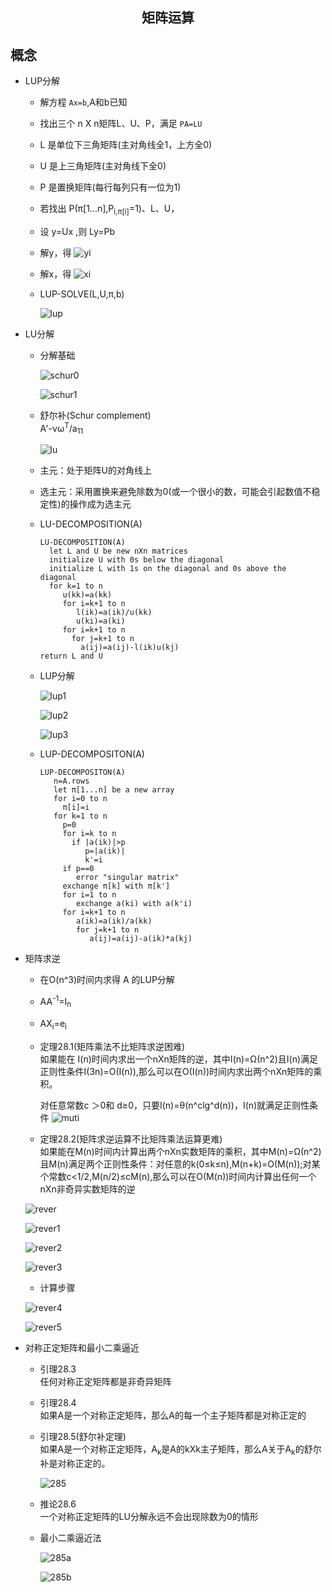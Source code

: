 ## <center>矩阵运算</center>

## 概念
* LUP分解 
  - 解方程 `Ax=b`,A和b已知
  - 找出三个 n X n矩阵L、U、P，满足 `PA=LU`
  - L 是单位下三角矩阵(主对角线全1，上方全0)
  - U 是上三角矩阵(主对角线下全0)
  - P 是置换矩阵(每行每列只有一位为1)
  - 若找出 P(π[1...n],P<sub>i,π[i]</sub>=1)、L、U，
  - 设 y=Ux ,则 Ly=Pb
  - 解y，得 ![yi](../image/yi.png)
  - 解x，得   ![xi](../image/xi.png)
  - LUP-SOLVE(L,U,π,b) 

    ![lup](../image/lup.png)

* LU分解
  - 分解基础 

    ![schur0](../image/schur0.png)

    ![schur1](../image/schur1.png)

  - 舒尔补(Schur complement)  
    A'-νω<sup>T</sup>/a<sub>11</sub>

    ![lu](../image/lu.png)

  - 主元：处于矩阵U的对角线上
  - 选主元：采用置换来避免除数为0(或一个很小的数，可能会引起数值不稳定性)的操作成为选主元

  - LU-DECOMPOSITION(A)
    ```
    LU-DECOMPOSITION(A)
      let L and U be new nXn matrices
      initialize U with 0s below the diagonal
      initialize L with 1s on the diagonal and 0s above the diagonal
      for k=1 to n
         u(kk)=a(kk)
         for i=k+1 to n
            l(ik)=a(ik)/u(kk)
            u(ki)=a(ki)
         for i=k+1 to n
           for j=k+1 to n
             a(ij)=a(ij)-l(ik)u(kj)
    return L and U
    ```
  - LUP分解

    ![lup1](../image/lup1.png)

    ![lup2](../image/lup2.png)

    ![lup3](../image/lup3.png)

  - LUP-DECOMPOSITON(A)
    ```
    LUP-DECOMPOSITON(A)
       n=A.rows
       let π[1...n] be a new array
       for i=0 to n
         π[i]=i
       for k=1 to n
         p=0
         for i=k to n
           if |a(ik)|>p
              p=|a(ik)|
              k'=i
         if p==0
            error "singular matrix"
         exchange π[k] with π[k']
         for i=1 to n
            exchange a(ki) with a(k'i)
         for i=k+1 to n
            a(ik)=a(ik)/a(kk)
            for j=k+1 to n
               a(ij)=a(ij)-a(ik)*a(kj)
    ```

* 矩阵求逆
  - 在O(n^3)时间内求得 A 的LUP分解
  - AA<sup>-1</sup>=I<sub>n</sub>
  - AX<sub>i</sub>=e<sub>i</sub> 
  - 定理28.1(矩阵乘法不比矩阵求逆困难)  
    如果能在 I(n)时间内求出一个nXn矩阵的逆，其中I(n)=Ω(n^2)且I(n)满足正则性条件I(3n)=O(I(n)),那么可以在O(I(n))时间内求出两个nXn矩阵的乘积。
    
    对任意常数c ＞0和 d≥0，只要I(n)=θ(n^clg^d(n))，I(n)就满足正则性条件
    ![muti](../image/mutiply.png)  

  - 定理28.2(矩阵求逆运算不比矩阵乘法运算更难)  
    如果能在M(n)时间内计算出两个nXn实数矩阵的乘积，其中M(n)=Ω(n^2)且M(n)满足两个正则性条件：对任意的k(0≤k≤n),M(n+k)=O(M(n));对某个常数c<1/2,M(n/2)≤cM(n),那么可以在O(M(n))时间内计算出任何一个nXn非奇异实数矩阵的逆

   ![rever](../image/rever.png)
    
   ![rever1](../image/rever1.png)
    
   ![rever2](../image/rever2.png)

   ![rever3](../image/rever3.png)

    - 计算步骤

   ![rever4](../image/rever4.png)

   ![rever5](../image/rever5.png)

* 对称正定矩阵和最小二乘逼近
  - 引理28.3  
    任何对称正定矩阵都是非奇异矩阵
  - 引理28.4  
    如果A是一个对称正定矩阵，那么A的每一个主子矩阵都是对称正定的
  - 引理28.5(舒尔补定理)  
    如果A是一个对称正定矩阵，A<sub>k</sub>是A的kXk主子矩阵，那么A关于A<sub>k</sub>的舒尔补是对称正定的。

    ![285](../image/285.png)

  - 推论28.6  
    一个对称正定矩阵的LU分解永远不会出现除数为0的情形

  - 最小二乘逼近法

    ![285a](../image/285a.png)

    ![285b](../image/285b.png)

    